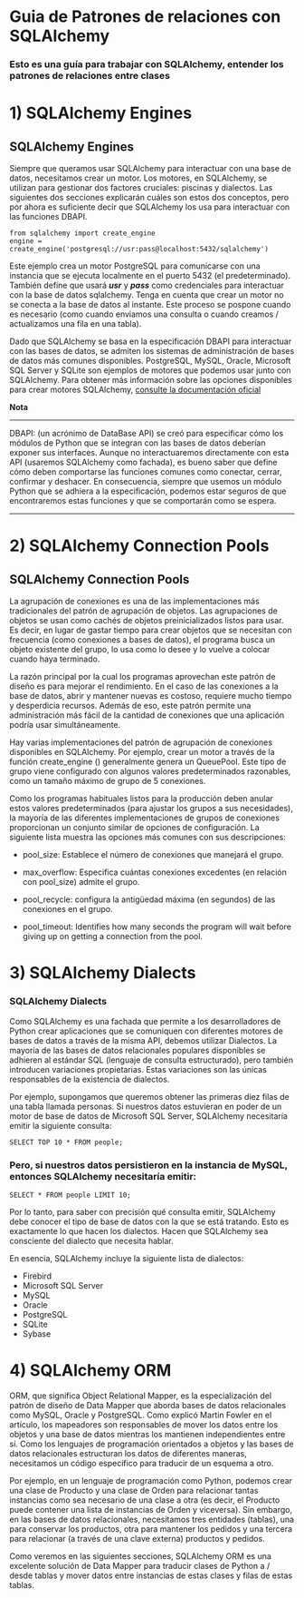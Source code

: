# Guia de Patrones de relaciones con SQLAlchemy

### Esto es una guía para trabajar con SQLAlchemy, entender los patrones de relaciones entre clases 

# 1) SQLAlchemy Engines 

## SQLAlchemy Engines

Siempre que queramos usar SQLAlchemy para interactuar con una base de datos, necesitamos crear un motor. Los motores, en SQLAlchemy, se utilizan para gestionar dos factores cruciales: piscinas y dialectos. Las siguientes dos secciones explicarán cuáles son estos dos conceptos, pero por ahora es suficiente decir que SQLAlchemy los usa para interactuar con las funciones DBAPI.

~~~
from sqlalchemy import create_engine
engine = create_engine('postgresql://usr:pass@localhost:5432/sqlalchemy')
~~~

Este ejemplo crea un motor PostgreSQL para comunicarse con una instancia que se ejecuta localmente en el puerto 5432 (el predeterminado). También define que usará ***usr*** y ***pass*** como credenciales para interactuar con la base de datos sqlalchemy. Tenga en cuenta que crear un motor no se conecta a la base de datos al instante. Este proceso se pospone cuando es necesario (como cuando enviamos una consulta o cuando creamos / actualizamos una fila en una tabla).

Dado que SQLAlchemy se basa en la especificación DBAPI para interactuar con las bases de datos, se admiten los sistemas de administración de bases de datos más comunes disponibles. PostgreSQL, MySQL, Oracle, Microsoft SQL Server y SQLite son ejemplos de motores que podemos usar junto con SQLAlchemy. Para obtener más información sobre las opciones disponibles para crear motores SQLAlchemy, [consulte la documentación oficial](https://docs.sqlalchemy.org/en/13/core/engines.html)


**Nota**
___
DBAPI: (un acrónimo de DataBase API) se creó para especificar cómo los módulos de Python que se integran con las bases de datos deberían exponer sus interfaces. Aunque no interactuaremos directamente con esta API (usaremos SQLAlchemy como fachada), es bueno saber que define cómo deben comportarse las funciones comunes como conectar, cerrar, confirmar y deshacer. En consecuencia, siempre que usemos un módulo Python que se adhiera a la especificación, podemos estar seguros de que encontraremos estas funciones y que se comportarán como se espera.
___


# 2) SQLAlchemy Connection Pools

## SQLAlchemy Connection Pools

La agrupación de conexiones es una de las implementaciones más tradicionales del patrón de agrupación de objetos. Las agrupaciones de objetos se usan como cachés de objetos preinicializados listos para usar. Es decir, en lugar de gastar tiempo para crear objetos que se necesitan con frecuencia (como conexiones a bases de datos), el programa busca un objeto existente del grupo, lo usa como lo desee y lo vuelve a colocar cuando haya terminado.

La razón principal por la cual los programas aprovechan este patrón de diseño es para mejorar el rendimiento. En el caso de las conexiones a la base de datos, abrir y mantener nuevas es costoso, requiere mucho tiempo y desperdicia recursos. Además de eso, este patrón permite una administración más fácil de la cantidad de conexiones que una aplicación podría usar simultáneamente.

Hay varias implementaciones del patrón de agrupación de conexiones disponibles en SQLAlchemy. Por ejemplo, crear un motor a través de la función create_engine () generalmente genera un QueuePool. Este tipo de grupo viene configurado con algunos valores predeterminados razonables, como un tamaño máximo de grupo de 5 conexiones.

Como los programas habituales listos para la producción deben anular estos valores predeterminados (para ajustar los grupos a sus necesidades), la mayoría de las diferentes implementaciones de grupos de conexiones proporcionan un conjunto similar de opciones de configuración. La siguiente lista muestra las opciones más comunes con sus descripciones:

- pool_size: Establece el número de conexiones que manejará el grupo.

- max_overflow: Especifica cuántas conexiones excedentes (en relación con pool_size) admite el grupo.

- pool_recycle: configura la antigüedad máxima (en segundos) de las conexiones en el grupo.

- pool_timeout: Identifies how many seconds the program will wait before giving up on getting a connection from the pool.

# 3) SQLAlchemy Dialects

### SQLAlchemy Dialects

Como SQLAlchemy es una fachada que permite a los desarrolladores de Python crear aplicaciones que se comuniquen con diferentes motores de bases de datos a través de la misma API, debemos utilizar Dialectos. La mayoría de las bases de datos relacionales populares disponibles se adhieren al estándar SQL (lenguaje de consulta estructurado), pero también introducen variaciones propietarias. Estas variaciones son las únicas responsables de la existencia de dialectos.

Por ejemplo, supongamos que queremos obtener las primeras diez filas de una tabla llamada personas. Si nuestros datos estuvieran en poder de un motor de base de datos de Microsoft SQL Server, SQLAlchemy necesitaría emitir la siguiente consulta:

~~~
SELECT TOP 10 * FROM people;
~~~

### Pero, si nuestros datos persistieron en la instancia de MySQL, entonces SQLAlchemy necesitaría emitir:

~~~
SELECT * FROM people LIMIT 10;
~~~

Por lo tanto, para saber con precisión qué consulta emitir, SQLAlchemy debe conocer el tipo de base de datos con la que se está tratando. Esto es exactamente lo que hacen los dialectos. Hacen que SQLAlchemy sea consciente del dialecto que necesita hablar.

En esencia, SQLAlchemy incluye la siguiente lista de dialectos:


- Firebird
- Microsoft SQL Server
- MySQL
- Oracle
- PostgreSQL
- SQLite
- Sybase

# 4) SQLAlchemy ORM

ORM, que significa Object Relational Mapper, es la especialización del patrón de diseño de Data Mapper que aborda bases de datos relacionales como MySQL, Oracle y PostgreSQL. Como explicó Martin Fowler en el artículo, los mapeadores son responsables de mover los datos entre los objetos y una base de datos mientras los mantienen independientes entre sí. Como los lenguajes de programación orientados a objetos y las bases de datos relacionales estructuran los datos de diferentes maneras, necesitamos un código específico para traducir de un esquema a otro.

Por ejemplo, en un lenguaje de programación como Python, podemos crear una clase de Producto y una clase de Orden para relacionar tantas instancias como sea necesario de una clase a otra (es decir, el Producto puede contener una lista de instancias de Orden y viceversa). Sin embargo, en las bases de datos relacionales, necesitamos tres entidades (tablas), una para conservar los productos, otra para mantener los pedidos y una tercera para relacionar (a través de una clave externa) productos y pedidos.

Como veremos en las siguientes secciones, SQLAlchemy ORM es una excelente solución de Data Mapper para traducir clases de Python a / desde tablas y mover datos entre instancias de estas clases y filas de estas tablas.